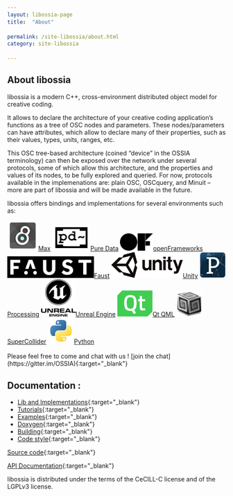 ```yaml
---
layout: libossia-page
title:  "About"

permalink: /site-libossia/about.html
category: site-libossia

---
```


## About libossia
libossia is a modern C++, cross-environment distributed object model for creative coding.

It allows to declare the architecture of your creative coding application’s functions as a tree of OSC nodes and parameters. These nodes/parameters can have attributes, which allow to declare many of their properties, such as their values, types, units, ranges, etc.

This OSC tree-based architecture (coined “device” in the OSSIA terminology) can then be exposed over the network under several protocols, some of which allow this architecture, and the properties and values of its nodes, to be fully explored and queried. For now, protocols available in the implemenations are: plain OSC, OSCquery, and Minuit – more are part of libossia and will be made available in the future.

libossia offers bindings and implementations for several environments such as:

<div class="logo-grid">
    <a href="https://cycling74.com/" class="tooltip"><img src="/assets/logo/max.jpg" height="70" width="auto"/><span class="tooltiptext">Max</span></a>
    <a href="https://puredata.info/" class="tooltip"><img src="/assets/logo/pd.png" height="60" width="auto" /><span class="tooltiptext">Pure Data</span></a>
    <a href="https://openframeworks.cc/" class="tooltip"><img src="/assets/logo/of.png" height="40" width="auto"/><span class="tooltiptext">openFrameworks</span></a>
    <a href="https://faust.grame.fr/" class="tooltip"><img src="/assets/logo/faust.png" height="50" width="auto"/><span class="tooltiptext">Faust</span></a>
    <a href="https://unity.com/" class="tooltip"><img src="/assets/logo/unity.png" height="60" width="auto"/><span class="tooltiptext">Unity</span></a>
    <a href="https://processing.org/" class="tooltip"><img src="/assets/logo/processing.jpg" height="60" width="auto"/><span class="tooltiptext">Processing</span></a>
    <a href="https://www.unrealengine.com/" class="tooltip"><img src="/assets/logo/unreal_engine.png" width="80" height="auto"/><span class="tooltiptext">Unreal Engine</span></a>
    <a href="https://www.qt.io/" class="tooltip"><img src="/assets/logo/qt-logo.png" height="60" width="auto"/><span class="tooltiptext">Qt QML</span></a>
    <a href="https://supercollider.github.io/" class="tooltip"><img src="/assets/logo/supercollider-logo.png" height="60" width="auto"/><span class="tooltiptext">SuperCollider</span></a>
    <a href="https://www.python.org/"  class="tooltip"><img src="/assets/logo/python-logo.png" height="60" width="auto"/><span class="tooltiptext">Python</span></a>
</div>

<br/>
Please feel free to come and chat with us ! [join the chat](https://gitter.im/OSSIA){:target="_blank"}

## Documentation :

* [Lib and Implementations](https://ossia.io/ossia-docs/#introduction){:target="_blank"}
* [Tutorials](https://github.com/OSSIA/libossia/tree/master/docs/Tutorial){:target="_blank"}
* [Examples](https://github.com/OSSIA/libossia/tree/master/examples){:target="_blank"}
* [Doxygen](https://ossia.io/libossia/html/){:target="_blank"}
* [Building](https://github.com/OSSIA/libossia/wiki/Building){:target="_blank"}
* [Code style](https://github.com/OSSIA/libossia/wiki/Code-style-guide){:target="_blank"}

[Source code](https://github.com/OSSIA/libossia){:target="_blank"}

[API Documentation](https://ossia.io/ossia-docs/#introduction){:target="_blank"}


libossia is distributed under the terms of the CeCILL-C license and of the LGPLv3 license.
